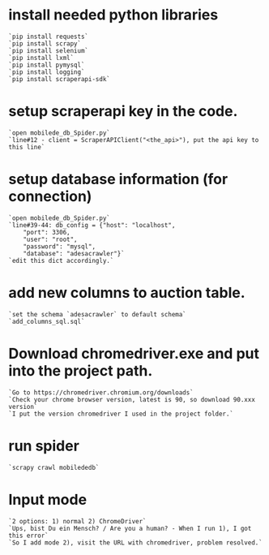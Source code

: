 # install needed python libraries
	`pip install requests`
	`pip install scrapy`
	`pip install selenium`
	`pip install lxml`
	`pip install pymysql`
	`pip install logging`
	`pip install scraperapi-sdk`

# setup scraperapi key in the code.
	`open mobilede_db_Spider.py`
	`line#12 - client = ScraperAPIClient("<the_api>"), put the api key to this line`

# setup database information (for connection)
	`open mobilede_db_Spider.py`
	`line#39-44: db_config = {"host": "localhost",
        "port": 3306,
        "user": "root",
        "password": "mysql",
        "database": "adesacrawler"}`
	`edit this dict accordingly.`

# add new columns to auction table.
	`set the schema `adesacrawler` to default schema`
	`add_columns_sql.sql`

# Download chromedriver.exe and put into the project path.
	`Go to https://chromedriver.chromium.org/downloads`
	`Check your chrome browser version, latest is 90, so download 90.xxx version`
	`I put the version chromedriver I used in the project folder.`

# run spider
	`scrapy crawl mobilededb`

# Input mode
	`2 options: 1) normal 2) ChromeDriver`
	`Ups, bist Du ein Mensch? / Are you a human? - When I run 1), I got this error`
	`So I add mode 2), visit the URL with chromedriver, problem resolved.`


